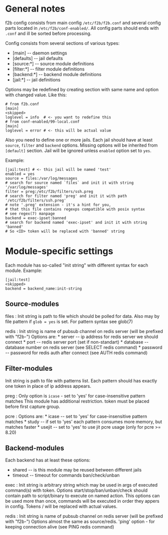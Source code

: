 General notes
=============

f2b config consists from main config `/etc/f2b/f2b.conf` and several config parts located in `/etc/f2b/conf-enabled/`.
All config parts should ends with `.conf` and ill be sorted before processing.

Config consists from several sections of various types:

* [main] -- daemon settings
* [defaults] -- jail defaults
* [source:*] -- source module definitions
* [filter:*] -- filter module definitions
* [backend:*] -- backend module definitions
* [jail:*] -- jail definitions

Options may be redefined by creating section with same name and option with changed value. Like this:

    # from f2b.conf
    [main]
    <skipped>
    loglevel = info  # <- you want to redefine this
    # from conf-enabled/99-local.conf
    [main]
    loglevel = error # <- this will be actual value

Also you need to define one or more jails.
Each jail should have at least `source`, `filter` and `backend` options.
Missing options will be inherited from `[default]` section.
Jail will be ignored unless `enabled` option set to `yes`.

Example:

    [jail:test] # <- this jail will be named 'test'
    enabled = yes
    source = files:/var/log/messages
    # search for source named `files` and init it with string '/var/log/messages'
    filter = preg:/etc/f2b/filters/ssh.preg
    # search for filter named 'preg' and init it with path '/etc/f2b/filters/ssh.preg'
    # note '.preg' extension - it's a hint for you,
    # that this file contains regexps compatible with posix syntax
    # see regex(7) manpage
    backend = exec-ipset:banned
    # search for backend named 'exec-ipset' and init it with string 'banned'
    # So <ID> token will be replaced with 'banned' string

Module-specific settings
========================

Each module has so-called "init string" with different syntax for each module.
Example:

    [jail:test]
    <skipped>
    backend = backend_name:init-string

Source-modules
--------------

files
:   Init string is path to file which should be polled for data.
    Also may by file pattern if `glob = yes` is set.
    For pattern syntax see glob(7)

redis
:   Init string is name of pubsub channel on redis server (will be prefixed with "f2b-")
    Options are:
    * server -- ip address for redis server we should connect
    * port -- redis server port (set if non-standart)
    * database -- database number on redis server (see SELECT redis command)
    * password -- password for redis auth after connect (see AUTH redis command)

Filter-modules
--------------

Init string is path to file with patterns list. Each pattern should has exactly one <HOST> token in place of ip address appears.

preg
:   Only option is `icase` - set to 'yes' for case-insensitive pattern matches
    This module has additional restriction. <HOST> token must be placed before first capture group.

pcre
:   Options are:
    * icase -- set to 'yes' for case-insensitive pattern matches
    * study -- if set to 'yes' each pattern consumes more memory, but matches faster
    * usejit -- set to 'yes' to use jit pcre usage (only for pcre >= 8.20)

Backend-modules
---------------

Each backend has at least these options:
* shared  -- is this module may be reused between different jails
* timeout -- timeout for commands ban/check/unban

exec
:   Init string is arbitrary string which may be used in args of executed command(s) with <ID> token.
    Options start/stop/ban/unban/check should contain path to script/binary to execute on named action.
    This options can be used more than once, commands will be executed in order they appers in config.
    Tokens <ID>/<IP> will be replaced with actual values.

redis
:   Init string is name of pubsub channel on redis server (will be prefixed with "f2b-")
    Options almost the same as source/redis. 'ping' option - for keeping connection alive (see PING redis command)
